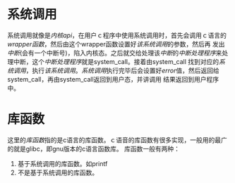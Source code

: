 # 系统调用
系统调用就像是*内核api*，在用户ｃ程序中使用系统调用时，首先会调用ｃ语言的*wrapper函数*，然后由这个wrapper函数设置好*该系统调用*的参数，然后再
发出*中断*(会有一个中断号)，陷入内核态。之后就交给处理该*中断*的*中断处理程序*来处理中断，这个*中断处理程序*就是system_call。接着由system_call
找到对应的*系统调用*，执行*该系统调用*。*系统调用*执行完毕后会设置好*error*值，然后返回给system_call，再由system_call返回到用户态，并讲调用
结果返回到用户程序中。

# 库函数
这里的*库函数*指的是c语言的库函数。ｃ语音的库函数有很多实现，一般用的最广的就是glibc，即gnu版本的c语言函数库。
库函数一般有两种：
1. 基于系统调用的库函数。如printf
2. 不是基于系统调用的库函数。
